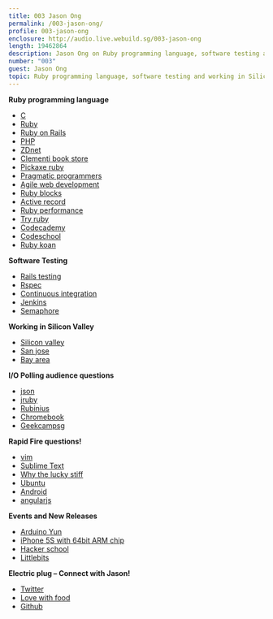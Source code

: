 ```yaml
---
title: 003 Jason Ong
permalink: /003-jason-ong/
profile: 003-jason-ong
enclosure: http://audio.live.webuild.sg/003-jason-ong
length: 19462864
description: Jason Ong on Ruby programming language, software testing and working in Silicon Valley
number: "003"
guest: Jason Ong
topic: Ruby programming language, software testing and working in Silicon Valley
---
```


**Ruby programming language**

*   [C][1]
*   [Ruby][2]
*   [Ruby on Rails][3]
*   [PHP][4]
*   [ZDnet][5]
*   [Clementi book store][6]
*   [Pickaxe ruby][7]
*   [Pragmatic programmers][8]
*   [Agile web development][9]
*   [Ruby blocks][10]
*   [Active record][11]
*   [Ruby performance][12]
*   [Try ruby][13]
*   [Codecademy][14]
*   [Codeschool][15]
*   [Ruby koan][16]

**Software Testing**

*   [Rails testing][17]
*   [Rspec][18]
*   [Continuous integration][19]
*   [Jenkins][20]
*   [Semaphore][21]

**Working in Silicon Valley**

*   [Silicon valley][22]
*   [San jose][23]
*   [Bay area][24]

**I/O Polling audience questions**

*   [json][25]
*   [jruby][26]
*   [Rubinius][27]
*   [Chromebook][28]
*   [Geekcampsg][29]

**Rapid Fire questions!**

*   [vim][30]
*   [Sublime Text][31]
*   [Why the lucky stiff][32]
*   [Ubuntu][33]
*   [Android][34]
*   [angularjs][35]

**Events and New Releases**

*   [Arduino Yun][36]
*   [iPhone 5S with 64bit ARM chip][37]
*   [Hacker school][38]
*   [Littlebits][39]

**Electric plug &#8211; Connect with Jason!**

*   [Twitter][40]
*   [Love with food][41]
*   [Github][42]

 [1]: http://www.cprogramming.com/
 [2]: https://www.ruby-lang.org/en/
 [3]: http://rubyonrails.org/
 [4]: http://php.net/
 [5]: http://www.zdnet.com/
 [6]: http://shopping.insing.com/business/clementi-book-store/clementi-west-coast/id-518d0000
 [7]: http://pragprog.com/book/ruby/programming-ruby
 [8]: http://pragprog.com/
 [9]: http://pragprog.com/book/rails4/agile-web-development-with-rails-4
 [10]: http://www.ruby-doc.org/docs/ProgrammingRuby/html/tut_containers.html
 [11]: http://guides.rubyonrails.org/active_record_querying.html
 [12]: http://stackoverflow.com/questions/2529852/why-do-people-say-that-ruby-is-slow
 [13]: http://tryruby.org/levels/1/challenges/0
 [14]: http://www.codecademy.com/
 [15]: http://www.codeschool.com/
 [16]: http://rubykoans.com/
 [17]: http://guides.rubyonrails.org/testing.html
 [18]: http://rspec.info/
 [19]: http://martinfowler.com/articles/continuousIntegration.html
 [20]: http://jenkins-ci.org/
 [21]: https://semaphoreapp.com
 [22]: http://www.paulgraham.com/siliconvalley.html
 [23]: http://en.wikipedia.org/wiki/San_Jose,_California
 [24]: http://en.wikipedia.org/wiki/San_Francisco_Bay_Area
 [25]: http://www.json.org/
 [26]: http://jruby.org/
 [27]: http://rubini.us/
 [28]: http://www.google.com/intl/en/chrome/devices/
 [29]: http://geekcamp.sg/
 [30]: http://www.vim.org/
 [31]: http://www.sublimetext.com/
 [32]: http://en.wikipedia.org/wiki/Why_the_lucky_stiff
 [33]: http://www.ubuntu.com/
 [34]: http://www.android.com/
 [35]: http://angularjs.org/
 [36]: http://arduino.cc/en/Main/ArduinoBoardYun?from=Main.ArduinoYUN
 [37]: http://news.cnet.com/8301-13579_3-57602274-37/iphone-5s-a7-chip-is-first-64-bit-processor-for-smartphones/
 [38]: http://school.nushackers.org/
 [39]: http://littlebitssingapore.eventbrite.sg/
 [40]: https://twitter.com/jasonong
 [41]: https://lovewithfood.com/
 [42]: https://github.com/jasonong/jasonong
